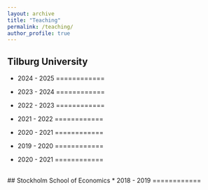 ```yaml
---
layout: archive
title: "Teaching"
permalink: /teaching/
author_profile: true
---
```

## Tilburg University

* 2024 - 2025
============

* 2023 - 2024
============

* 2022 - 2023
============

* 2021 - 2022
============

* 2020 - 2021
============

* 2019 - 2020
============

* 2020 - 2021
============

<br/>
## Stockholm School of Economics
* 2018 - 2019
============

